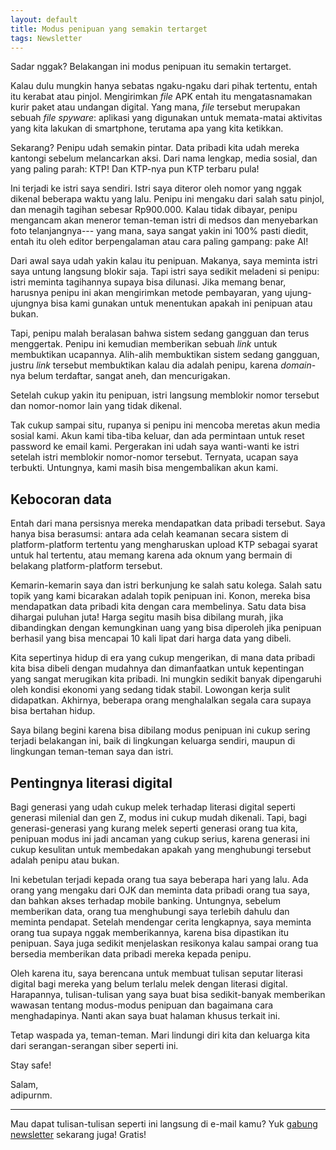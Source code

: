 ```yaml
---
layout: default
title: Modus penipuan yang semakin tertarget
tags: Newsletter
---
```


Sadar nggak? Belakangan ini modus penipuan itu semakin tertarget.

Kalau dulu mungkin hanya sebatas ngaku-ngaku dari pihak tertentu, entah itu kerabat atau pinjol. Mengirimkan *file* APK entah itu mengatasnamakan kurir paket atau undangan digital. Yang mana, *file* tersebut merupakan sebuah *file spyware*: aplikasi yang digunakan untuk memata-matai aktivitas yang kita lakukan di smartphone, terutama apa yang kita ketikkan.

Sekarang? Penipu udah semakin pintar. Data pribadi kita udah mereka kantongi sebelum melancarkan aksi. Dari nama lengkap, media sosial, dan yang paling parah: KTP! Dan KTP-nya pun KTP terbaru pula!

Ini terjadi ke istri saya sendiri. Istri saya diteror oleh nomor yang nggak dikenal beberapa waktu yang lalu. Penipu ini mengaku dari salah satu pinjol, dan menagih tagihan sebesar Rp900.000. Kalau tidak dibayar, penipu mengancam akan meneror teman-teman istri di medsos dan menyebarkan foto telanjangnya--- yang mana, saya sangat yakin ini 100% pasti diedit, entah itu oleh editor berpengalaman atau cara paling gampang: pake AI!

Dari awal saya udah yakin kalau itu penipuan. Makanya, saya meminta istri saya untung langsung blokir saja. Tapi istri saya sedikit meladeni si penipu: istri meminta tagihannya supaya bisa dilunasi. Jika memang benar, harusnya penipu ini akan mengirimkan metode pembayaran, yang ujung-ujungnya bisa kami gunakan untuk menentukan apakah ini penipuan atau bukan.

Tapi, penipu malah beralasan bahwa sistem sedang gangguan dan terus menggertak. Penipu ini kemudian memberikan sebuah *link* untuk membuktikan ucapannya. Alih-alih membuktikan sistem sedang gangguan, justru *link* tersebut membuktikan kalau dia adalah penipu, karena *domain*-nya belum terdaftar, sangat aneh, dan mencurigakan.

Setelah cukup yakin itu penipuan, istri langsung memblokir nomor tersebut dan nomor-nomor lain yang tidak dikenal.

Tak cukup sampai situ, rupanya si penipu ini mencoba meretas akun media sosial kami. Akun kami tiba-tiba keluar, dan ada permintaan untuk reset password ke email kami. Pergerakan ini udah saya wanti-wanti ke istri setelah istri memblokir nomor-nomor tersebut. Ternyata, ucapan saya terbukti. Untungnya, kami masih bisa mengembalikan akun kami.

## Kebocoran data

Entah dari mana persisnya mereka mendapatkan data pribadi tersebut. Saya hanya bisa berasumsi: antara ada celah keamanan secara sistem di platform-platform tertentu yang mengharuskan upload KTP sebagai syarat untuk hal tertentu, atau memang karena ada oknum yang bermain di belakang platform-platform tersebut.

Kemarin-kemarin saya dan istri berkunjung ke salah satu kolega. Salah satu topik yang kami bicarakan adalah topik penipuan ini. Konon, mereka bisa mendapatkan data pribadi kita dengan cara membelinya. Satu data bisa dihargai puluhan juta! Harga segitu masih bisa dibilang murah, jika dibandingkan dengan kemungkinan uang yang bisa diperoleh jika penipuan berhasil yang bisa mencapai 10 kali lipat dari harga data yang dibeli.

Kita sepertinya hidup di era yang cukup mengerikan, di mana data pribadi kita bisa dibeli dengan mudahnya dan dimanfaatkan untuk kepentingan yang sangat merugikan kita pribadi. Ini mungkin sedikit banyak dipengaruhi oleh kondisi ekonomi yang sedang tidak stabil. Lowongan kerja sulit didapatkan. Akhirnya, beberapa orang menghalalkan segala cara supaya bisa bertahan hidup.

Saya bilang begini karena bisa dibilang modus penipuan ini cukup sering terjadi belakangan ini, baik di lingkungan keluarga sendiri, maupun di lingkungan teman-teman saya dan istri.

## Pentingnya literasi digital

Bagi generasi yang udah cukup melek terhadap literasi digital seperti generasi milenial dan gen Z, modus ini cukup mudah dikenali. Tapi, bagi generasi-generasi yang kurang melek seperti generasi orang tua kita, penipuan modus ini jadi ancaman yang cukup serius, karena generasi ini  cukup kesulitan untuk membedakan apakah yang menghubungi tersebut adalah penipu atau bukan.

Ini kebetulan terjadi kepada orang tua saya beberapa hari yang lalu. Ada orang yang mengaku dari OJK dan meminta data pribadi orang tua saya, dan bahkan akses terhadap mobile banking. Untungnya, sebelum memberikan data, orang tua menghubungi saya terlebih dahulu dan meminta pendapat. Setelah mendengar cerita lengkapnya, saya meminta orang tua supaya nggak memberikannya, karena bisa dipastikan itu penipuan. Saya juga sedikit menjelaskan resikonya kalau sampai orang tua bersedia memberikan data pribadi mereka kepada penipu.

Oleh karena itu, saya berencana untuk membuat tulisan seputar literasi digital bagi mereka yang belum terlalu melek dengan literasi digital. Harapannya, tulisan-tulisan yang saya buat bisa sedikit-banyak memberikan wawasan tentang modus-modus penipuan dan bagaimana cara menghadapinya. Nanti akan saya buat halaman khusus terkait ini.

Tetap waspada ya, teman-teman. Mari lindungi diri kita dan keluarga kita dari serangan-serangan siber seperti ini.

Stay safe!

Salam,<br>
adipurnm.

***

Mau dapat tulisan-tulisan seperti ini langsung di e-mail kamu? Yuk [gabung newsletter](/newsletter) sekarang juga! Gratis!
